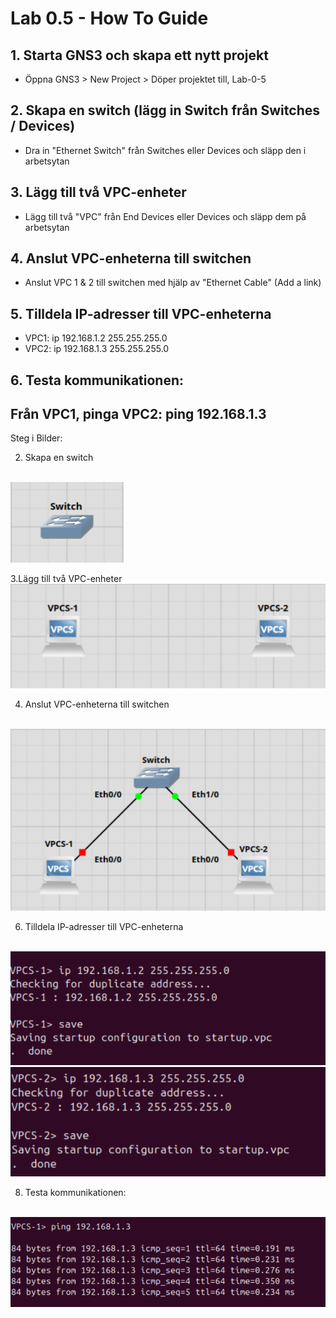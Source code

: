 # Lab 0.5 - How To Guide

## 1. Starta GNS3 och skapa ett nytt projekt

- Öppna GNS3 > New Project > Döper projektet till, Lab-0-5

## 2. Skapa en switch (lägg in Switch från Switches / Devices)

-  Dra in "Ethernet Switch" från Switches eller Devices och släpp den i arbetsytan

## 3. Lägg till två VPC-enheter

-  Lägg till två "VPC" från End Devices eller Devices och släpp dem på arbetsytan

##  4. Anslut VPC-enheterna till switchen

- Anslut VPC 1 & 2 till switchen med hjälp av "Ethernet Cable" (Add a link)

##  5. Tilldela IP-adresser till VPC-enheterna

 - VPC1: ip 192.168.1.2 255.255.255.0
 - VPC2: ip 192.168.1.3 255.255.255.0

## 6. Testa kommunikationen:
 Från VPC1, pinga VPC2: ping 192.168.1.3
---

Steg i Bilder:

2. Skapa en switch
<br>
<img src="img/img1.png">

3.Lägg till två VPC-enheter
<br>
<img src="img/img2.png">

4. Anslut VPC-enheterna till switchen
<br>
<img src="img/img3.png">

6. Tilldela IP-adresser till VPC-enheterna
<br>
<img src="img/img4.png">
<br>
<img src="img/img5.png">

8. Testa kommunikationen:
<br>
<img src="img/img6.png">

